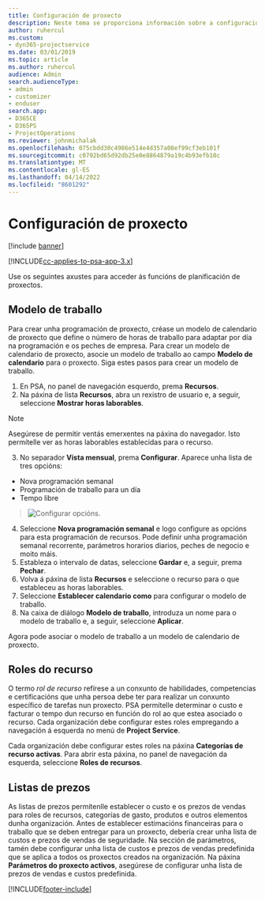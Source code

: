 ```yaml
---
title: Configuración de proxecto
description: Neste tema se proporciona información sobre a configuración de xestión de proxectos.
author: ruhercul
ms.custom:
- dyn365-projectservice
ms.date: 03/01/2019
ms.topic: article
ms.author: ruhercul
audience: Admin
search.audienceType:
- admin
- customizer
- enduser
search.app:
- D365CE
- D365PS
- ProjectOperations
ms.reviewer: johnmichalak
ms.openlocfilehash: 075cbdd30c4986e514e4d357a08ef99cf3eb101f
ms.sourcegitcommit: c0792bd65d92db25e0e8864879a19c4b93efb10c
ms.translationtype: MT
ms.contentlocale: gl-ES
ms.lasthandoff: 04/14/2022
ms.locfileid: "8601292"
---
```

# <a name="project-settings"></a>Configuración de proxecto

[!include [banner](../includes/psa-now-project-operations.md)]

[!INCLUDE[cc-applies-to-psa-app-3.x](../includes/cc-applies-to-psa-app-3x.md)]

Use os seguintes axustes para acceder ás funcións de planificación de proxectos.

## <a name="work-template"></a>Modelo de traballo

Para crear unha programación de proxecto, créase un modelo de calendario de proxecto que define o número de horas de traballo para adaptar por día na programación e os peches de empresa. Para crear un modelo de calendario de proxecto, asocie un modelo de traballo ao campo **Modelo de calendario** para o proxecto. Siga estes pasos para crear un modelo de traballo.

1. En PSA, no panel de navegación esquerdo, prema **Recursos**. 
2. Na páxina de lista **Recursos**, abra un rexistro de usuario e, a seguir, seleccione **Mostrar horas laborables**.

  > [!NOTE]
  > Asegúrese de permitir ventás emerxentes na páxina do navegador. Isto permítelle ver as horas laborables establecidas para o recurso.
  
3. No separador **Vista mensual**, prema **Configurar**. Aparece unha lista de tres opcións: 

  - Nova programación semanal
  - Programación de traballo para un día
  - Tempo libre

> ![Configurar opcións.](media/project-13.png)

4. Seleccione **Nova programación semanal** e logo configure as opcións para esta programación de recursos. Pode definir unha programación semanal recorrente, parámetros horarios diarios, peches de negocio e moito máis.
5. Estableza o intervalo de datas, seleccione **Gardar** e, a seguir, prema **Pechar**. 
6. Volva á páxina de lista **Recursos** e seleccione o recurso para o que estableceu as horas laborables. 
7. Seleccione **Establecer calendario como** para configurar o modelo de traballo. 
8. Na caixa de diálogo **Modelo de traballo**, introduza un nome para o modelo de traballo e, a seguir, seleccione **Aplicar**. 

Agora pode asociar o modelo de traballo a un modelo de calendario de proxecto.

## <a name="resource-roles"></a>Roles do recurso

O termo *rol de recurso* refírese a un conxunto de habilidades, competencias e certificacións que unha persoa debe ter para realizar un conxunto específico de tarefas nun proxecto. PSA permítelle determinar o custo e facturar o tempo dun recurso en función do rol ao que estea asociado o recurso. Cada organización debe configurar estes roles empregando a navegación á esquerda no menú de **Project Service**.

Cada organización debe configurar estes roles na páxina **Categorías de recurso activas**. Para abrir esta páxina, no panel de navegación da esquerda, seleccione **Roles de recursos**.

## <a name="price-lists"></a>Listas de prezos

As listas de prezos permítenlle establecer o custo e os prezos de vendas para roles de recursos, categorías de gasto, produtos e outros elementos dunha organización. Antes de establecer estimacións financeiras para o traballo que se deben entregar para un proxecto, debería crear unha lista de custos e prezos de vendas de seguridade. Na sección de parámetros, tamén debe configurar unha lista de custos e prezos de vendas predefinida que se aplica a todos os proxectos creados na organización. Na páxina **Parámetros do proxecto activos**, asegúrese de configurar unha lista de prezos de vendas e custos predefinida.


[!INCLUDE[footer-include](../includes/footer-banner.md)]
